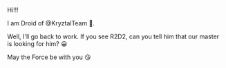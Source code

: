 Hi!!!

I am Droid of @KryztalTeam 🤖.

Well, I'll go back to work. If you see R2D2, can you tell him that our master is looking for him? 😀

May the Force be with you 😘